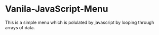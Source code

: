 # Vanila-JavaScript-Menu
This is a simple menu which is polulated by javascript by looping through arrays of data. 
